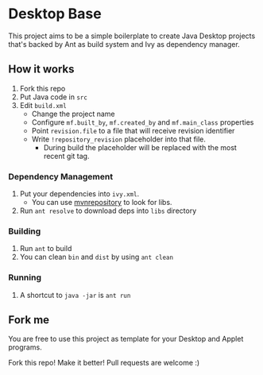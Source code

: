 # Desktop Base

This project aims to be a simple boilerplate to create Java Desktop 
projects that's backed by Ant as build system and Ivy as dependency
manager.

## How it works

1. Fork this repo
2. Put Java code in `src`
3. Edit `build.xml`
    * Change the project name
    * Configure `mf.built_by`, `mf.created_by` and `mf.main_class` properties
    * Point `revision.file` to a file that will receive revision identifier
    * Write `!repository_revision` placeholder into that file.
        * During build the placeholder will be replaced with the most recent git tag.


### Dependency Management

1. Put your dependencies into `ivy.xml`.
	* You can use [mvnrepository](mvnrepository.com) to look for libs.
2. Run `ant resolve` to download deps into `libs` directory

### Building

1. Run `ant` to build
2. You can clean `bin` and `dist` by using `ant clean`

### Running 

1. A shortcut to `java -jar` is `ant run`


## Fork me

You are free to use this project as template for your Desktop and Applet programs. 

Fork this repo! Make it better! Pull requests are welcome :)